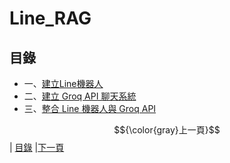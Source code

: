 # Line_RAG
## 目錄
*  一、[建立Line機器人](STEP_1.md)
*  二、[建立 Groq API 聊天系統](STEP_2.md)
*  三、[整合 Line 機器人與 Groq API](STEP_3.md)

$${\color{gray}上一頁}$$| [目錄](README.md) |[下一頁](STEP_1.md)

